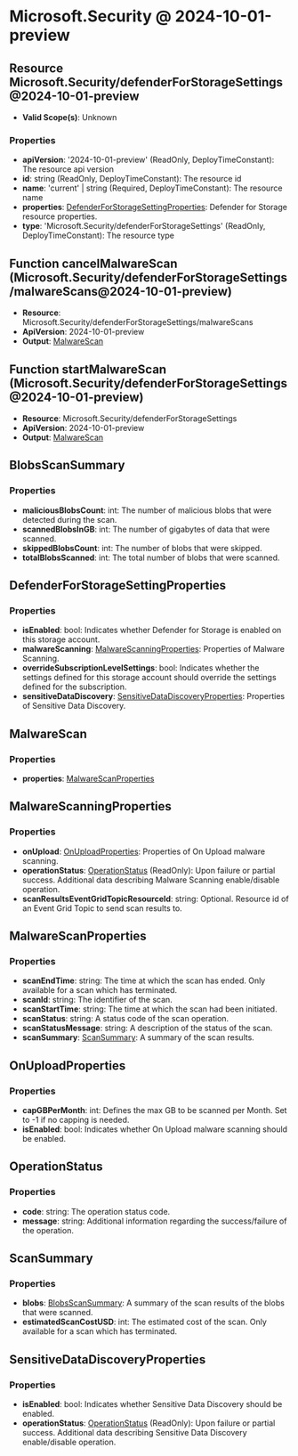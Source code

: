 # Microsoft.Security @ 2024-10-01-preview

## Resource Microsoft.Security/defenderForStorageSettings@2024-10-01-preview
* **Valid Scope(s)**: Unknown
### Properties
* **apiVersion**: '2024-10-01-preview' (ReadOnly, DeployTimeConstant): The resource api version
* **id**: string (ReadOnly, DeployTimeConstant): The resource id
* **name**: 'current' | string (Required, DeployTimeConstant): The resource name
* **properties**: [DefenderForStorageSettingProperties](#defenderforstoragesettingproperties): Defender for Storage resource properties.
* **type**: 'Microsoft.Security/defenderForStorageSettings' (ReadOnly, DeployTimeConstant): The resource type

## Function cancelMalwareScan (Microsoft.Security/defenderForStorageSettings/malwareScans@2024-10-01-preview)
* **Resource**: Microsoft.Security/defenderForStorageSettings/malwareScans
* **ApiVersion**: 2024-10-01-preview
* **Output**: [MalwareScan](#malwarescan)

## Function startMalwareScan (Microsoft.Security/defenderForStorageSettings@2024-10-01-preview)
* **Resource**: Microsoft.Security/defenderForStorageSettings
* **ApiVersion**: 2024-10-01-preview
* **Output**: [MalwareScan](#malwarescan)

## BlobsScanSummary
### Properties
* **maliciousBlobsCount**: int: The number of malicious blobs that were detected during the scan.
* **scannedBlobsInGB**: int: The number of gigabytes of data that were scanned.
* **skippedBlobsCount**: int: The number of blobs that were skipped.
* **totalBlobsScanned**: int: The total number of blobs that were scanned.

## DefenderForStorageSettingProperties
### Properties
* **isEnabled**: bool: Indicates whether Defender for Storage is enabled on this storage account.
* **malwareScanning**: [MalwareScanningProperties](#malwarescanningproperties): Properties of Malware Scanning.
* **overrideSubscriptionLevelSettings**: bool: Indicates whether the settings defined for this storage account should override the settings defined for the subscription.
* **sensitiveDataDiscovery**: [SensitiveDataDiscoveryProperties](#sensitivedatadiscoveryproperties): Properties of Sensitive Data Discovery.

## MalwareScan
### Properties
* **properties**: [MalwareScanProperties](#malwarescanproperties)

## MalwareScanningProperties
### Properties
* **onUpload**: [OnUploadProperties](#onuploadproperties): Properties of On Upload malware scanning.
* **operationStatus**: [OperationStatus](#operationstatus) (ReadOnly): Upon failure or partial success. Additional data describing Malware Scanning enable/disable operation.
* **scanResultsEventGridTopicResourceId**: string: Optional. Resource id of an Event Grid Topic to send scan results to.

## MalwareScanProperties
### Properties
* **scanEndTime**: string: The time at which the scan has ended. Only available for a scan which has terminated.
* **scanId**: string: The identifier of the scan.
* **scanStartTime**: string: The time at which the scan had been initiated.
* **scanStatus**: string: A status code of the scan operation.
* **scanStatusMessage**: string: A description of the status of the scan.
* **scanSummary**: [ScanSummary](#scansummary): A summary of the scan results.

## OnUploadProperties
### Properties
* **capGBPerMonth**: int: Defines the max GB to be scanned per Month. Set to -1 if no capping is needed.
* **isEnabled**: bool: Indicates whether On Upload malware scanning should be enabled.

## OperationStatus
### Properties
* **code**: string: The operation status code.
* **message**: string: Additional information regarding the success/failure of the operation.

## ScanSummary
### Properties
* **blobs**: [BlobsScanSummary](#blobsscansummary): A summary of the scan results of the blobs that were scanned.
* **estimatedScanCostUSD**: int: The estimated cost of the scan. Only available for a scan which has terminated.

## SensitiveDataDiscoveryProperties
### Properties
* **isEnabled**: bool: Indicates whether Sensitive Data Discovery should be enabled.
* **operationStatus**: [OperationStatus](#operationstatus) (ReadOnly): Upon failure or partial success. Additional data describing Sensitive Data Discovery enable/disable operation.

